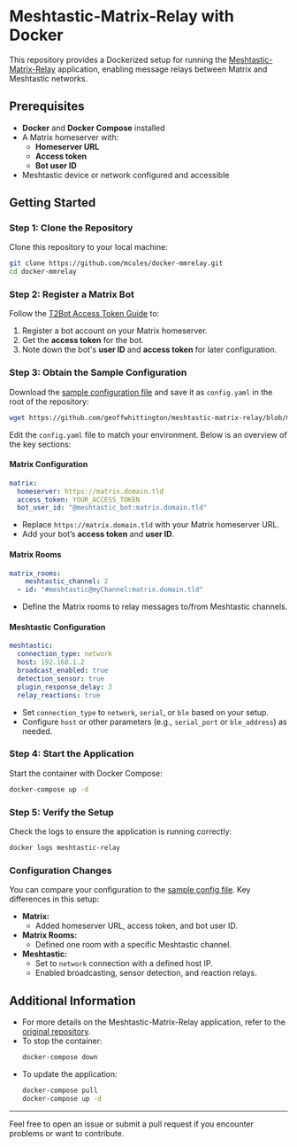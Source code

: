 # Meshtastic-Matrix-Relay with Docker

This repository provides a Dockerized setup for running the [Meshtastic-Matrix-Relay](https://github.com/geoffwhittington/meshtastic-matrix-relay) application, enabling message relays between Matrix and Meshtastic networks.

## Prerequisites
- **Docker** and **Docker Compose** installed
- A Matrix homeserver with:
  - **Homeserver URL**
  - **Access token**
  - **Bot user ID**
- Meshtastic device or network configured and accessible

## Getting Started

### Step 1: Clone the Repository
Clone this repository to your local machine:
```bash
git clone https://github.com/mcules/docker-mmrelay.git
cd docker-mmrelay
```

### Step 2: Register a Matrix Bot
Follow the [T2Bot Access Token Guide](https://t2bot.io/docs/access_tokens/) to:
1. Register a bot account on your Matrix homeserver.
2. Get the **access token** for the bot.
3. Note down the bot's **user ID** and **access token** for later configuration.

### Step 3: Obtain the Sample Configuration
Download the [sample configuration file](https://github.com/geoffwhittington/meshtastic-matrix-relay/blob/main/sample_config.yaml) and save it as `config.yaml` in the root of the repository:
```bash
wget https://github.com/geoffwhittington/meshtastic-matrix-relay/blob/main/sample_config.yaml -O config.yaml
```

Edit the `config.yaml` file to match your environment. Below is an overview of the key sections:

#### Matrix Configuration
```yaml
matrix:
  homeserver: https://matrix.domain.tld
  access_token: YOUR_ACCESS_TOKEN
  bot_user_id: "@meshtastic_bot:matrix.domain.tld"
```
- Replace `https://matrix.domain.tld` with your Matrix homeserver URL.
- Add your bot’s **access token** and **user ID**.

#### Matrix Rooms
```yaml
matrix_rooms:
    meshtastic_channel: 2
  - id: "#meshtastic@myChannel:matrix.domain.tld"
```
- Define the Matrix rooms to relay messages to/from Meshtastic channels.

#### Meshtastic Configuration
```yaml
meshtastic:
  connection_type: network
  host: 192.168.1.2
  broadcast_enabled: true
  detection_sensor: true
  plugin_response_delay: 3
  relay_reactions: true
```
- Set `connection_type` to `network`, `serial`, or `ble` based on your setup.
- Configure `host` or other parameters (e.g., `serial_port` or `ble_address`) as needed.

### Step 4: Start the Application
Start the container with Docker Compose:
```bash
docker-compose up -d
```

### Step 5: Verify the Setup
Check the logs to ensure the application is running correctly:
```bash
docker logs meshtastic-relay
```

### Configuration Changes
You can compare your configuration to the [sample config file](https://raw.githubusercontent.com/geoffwhittington/meshtastic-matrix-relay/refs/heads/main/sample_config.yaml). Key differences in this setup:
- **Matrix:**
  - Added homeserver URL, access token, and bot user ID.
- **Matrix Rooms:**
  - Defined one room with a specific Meshtastic channel.
- **Meshtastic:**
  - Set to `network` connection with a defined host IP.
  - Enabled broadcasting, sensor detection, and reaction relays.

## Additional Information
- For more details on the Meshtastic-Matrix-Relay application, refer to the [original repository](https://github.com/geoffwhittington/meshtastic-matrix-relay).
- To stop the container:
  ```bash
  docker-compose down
  ```
- To update the application:
  ```bash
  docker-compose pull
  docker-compose up -d
  ```

---
Feel free to open an issue or submit a pull request if you encounter problems or want to contribute.

